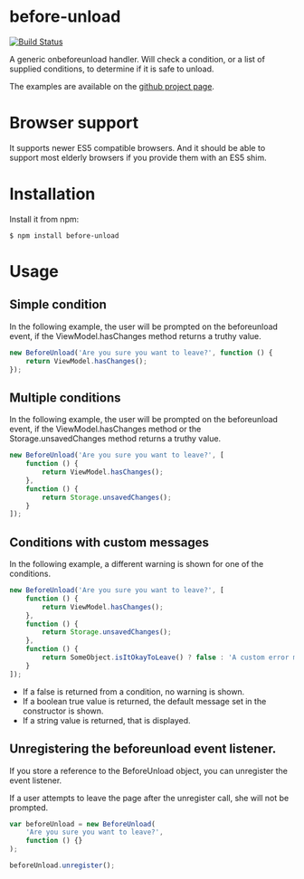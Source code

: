 # before-unload

[![Build Status](https://travis-ci.org/gustavnikolaj/before-unload.svg)](https://travis-ci.org/gustavnikolaj/before-unload)

A generic onbeforeunload handler. Will check a condition, or a list of
supplied conditions, to determine if it is safe to unload.

The examples are available on the [github project page](https://gustavnikolaj.github.io/before-unload/).

# Browser support

It supports newer ES5 compatible browsers. And it should be able to
support most elderly browsers if you provide them with an ES5 shim.

# Installation

Install it from npm:

```
$ npm install before-unload
```

# Usage

## Simple condition

In the following example, the user will be prompted on the
beforeunload event, if the ViewModel.hasChanges method returns a
truthy value.

```javascript
new BeforeUnload('Are you sure you want to leave?', function () {
    return ViewModel.hasChanges();
});
```

## Multiple conditions

In the following example, the user will be prompted on the
beforeunload event, if the ViewModel.hasChanges method or the
Storage.unsavedChanges method returns a truthy value.

```javascript
new BeforeUnload('Are you sure you want to leave?', [
    function () {
        return ViewModel.hasChanges();
    },
    function () {
        return Storage.unsavedChanges();
    }
]);
```

## Conditions with custom messages

In the following example, a different warning is shown for
one of the conditions.

```javascript
new BeforeUnload('Are you sure you want to leave?', [
    function () {
        return ViewModel.hasChanges();
    },
    function () {
        return Storage.unsavedChanges();
    },
    function () {
    	return SomeObject.isItOkayToLeave() ? false : 'A custom error message';
	}
]);
```

- If a false is returned from a condition, no warning is shown.
- If a boolean true value is returned, the default message set in the constructor is shown.
- If a string value is returned, that is displayed.

## Unregistering the beforeunload event listener.

If you store a reference to the BeforeUnload object, you can
unregister the event listener.

If a user attempts to leave the page after the unregister call, she
will not be prompted.

```javascript
var beforeUnload = new BeforeUnload(
    'Are you sure you want to leave?',
    function () {}
);

beforeUnload.unregister();
```
